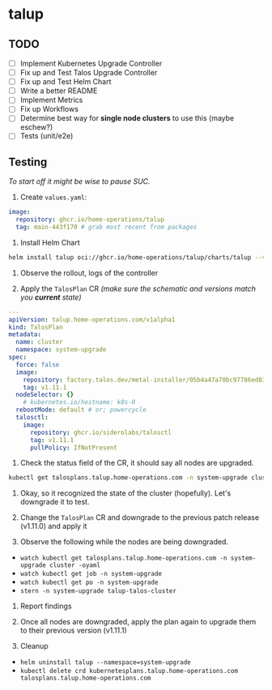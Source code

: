 # talup

## TODO

- [ ] Implement Kubernetes Upgrade Controller
- [ ] Fix up and Test Talos Upgrade Controller
- [ ] Fix up and Test Helm Chart
- [ ] Write a better README
- [ ] Implement Metrics
- [ ] Fix up Workflows
- [ ] Determine best way for **single node clusters** to use this (maybe eschew?)
- [ ] Tests (unit/e2e)

## Testing

_To start off it might be wise to pause SUC._

1. Create `values.yaml`:

  ```yaml
  image:
    repository: ghcr.io/home-operations/talup
    tag: main-443f170 # grab most recent from packages
  ```

1. Install Helm Chart

  ```sh
  helm install talup oci://ghcr.io/home-operations/talup/charts/talup --version 0.0.0 --values values.yaml --namespace=system-upgrade
  ```

1. Observe the rollout, logs of the controller

1. Apply the `TalosPlan` CR _(make sure the schematic and versions match you **current** state)_

```yaml
---
apiVersion: talup.home-operations.com/v1alpha1
kind: TalosPlan
metadata:
  name: cluster
  namespace: system-upgrade
spec:
  force: false
  image:
    repository: factory.talos.dev/metal-installer/05b4a47a70bc97786ed83d200567dcc8a13f731b164537ba59d5397d668851fa
    tag: v1.11.1
  nodeSelector: {}
    # kubernetes.io/hostname: k8s-0
  rebootMode: default # or; powercycle
  talosctl:
    image:
      repository: ghcr.io/siderolabs/talosctl
      tag: v1.11.1
      pullPolicy: IfNotPresent
```

1. Check the status field of the CR, it should say all nodes are upgraded.

```sh
kubectl get talosplans.talup.home-operations.com -n system-upgrade cluster -oyaml
```

1. Okay, so it recognized the state of the cluster (hopefully). Let's downgrade it to test.

1. Change the `TalosPlan` CR and downgrade to the previous patch release (v1.11.0) and apply it

1. Observe the following while the nodes are being downgraded.

- `watch kubectl get talosplans.talup.home-operations.com -n system-upgrade cluster -oyaml`
- `watch kubectl get job -n system-upgrade`
- `watch kubectl get po -n system-upgrade`
- `stern -n system-upgrade talup-talos-cluster`

1. Report findings

1. Once all nodes are downgraded, apply the plan again to upgrade them to their previous version (v1.11.1)

1. Cleanup

- `helm uninstall talup --namespace=system-upgrade`
- `kubectl delete crd kubernetesplans.talup.home-operations.com talosplans.talup.home-operations.com`
